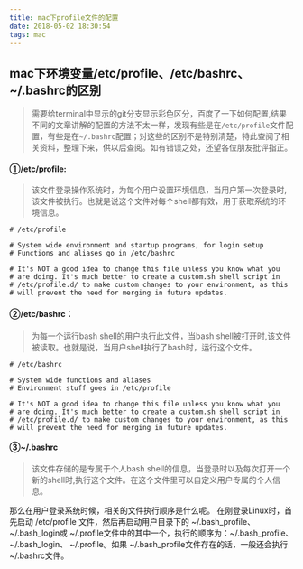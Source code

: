 ```yaml
---
title: mac下profile文件的配置
date: 2018-05-02 18:30:54
tags: mac
---
```


## mac下环境变量/etc/profile、/etc/bashrc、~/.bashrc的区别

> 需要给terminal中显示的git分支显示彩色区分，百度了一下如何配置,结果 不同的文章讲解的配置的方法不太一样，发现有些是在```/etc/profile```文件配置，有些是在```~/.bashrc```配置；对这些的区别不是特别清楚，特此查阅了相关资料，整理下来，供以后查阅。如有错误之处，还望各位朋友批评指正。 

#### ①/etc/profile: 
> 该文件登录操作系统时，为每个用户设置环境信息，当用户第一次登录时,该文件被执行。也就是说这个文件对每个shell都有效，用于获取系统的环境信息。

```
# /etc/profile

# System wide environment and startup programs, for login setup
# Functions and aliases go in /etc/bashrc

# It's NOT a good idea to change this file unless you know what you
# are doing. It's much better to create a custom.sh shell script in
# /etc/profile.d/ to make custom changes to your environment, as this
# will prevent the need for merging in future updates.
```

#### ②/etc/bashrc： 
> 为每一个运行bash shell的用户执行此文件，当bash shell被打开时,该文件被读取。也就是说，当用户shell执行了bash时，运行这个文件。

```
# /etc/bashrc

# System wide functions and aliases
# Environment stuff goes in /etc/profile

# It's NOT a good idea to change this file unless you know what you
# are doing. It's much better to create a custom.sh shell script in
# /etc/profile.d/ to make custom changes to your environment, as this
# will prevent the need for merging in future updates.
```

#### ③~/.bashrc 
> 该文件存储的是专属于个人bash shell的信息，当登录时以及每次打开一个新的shell时,执行这个文件。在这个文件里可以自定义用户专属的个人信息。

那么在用户登录系统时候，相关的文件执行顺序是什么呢。 
在刚登录Linux时，首先启动 /etc/profile 文件，然后再启动用户目录下的 ~/.bash_profile、 ~/.bash_login或 ~/.profile文件中的其中一个，执行的顺序为：~/.bash_profile、 ~/.bash_login、 ~/.profile。如果 ~/.bash_profile文件存在的话，一般还会执行 ~/.bashrc文件。


